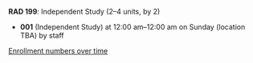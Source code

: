 **RAD 199**: Independent Study (2–4 units, by 2)

- **001** (Independent Study) at 12:00 am–12:00 am on Sunday (location TBA) by staff

[Enrollment numbers over time](./RAD199.tsv)
